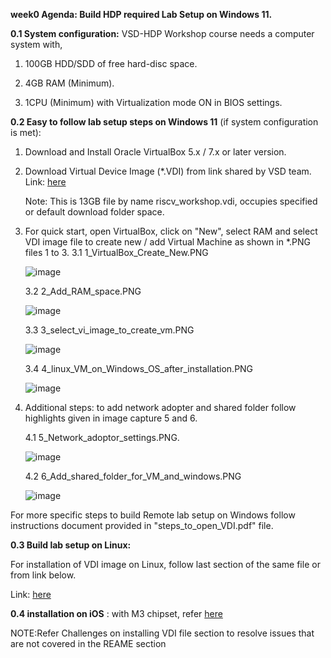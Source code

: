 **week0 Agenda: Build HDP required Lab Setup on Windows 11.**



**0.1 System configuration:** VSD-HDP Workshop course needs a computer system with, 

1. 100GB HDD/SDD of free hard-disc space.

2. 4GB RAM (Minimum).

3. 1CPU (Minimum) with Virtualization mode ON in BIOS settings.


**0.2 Easy to follow lab setup steps on Windows 11** (if system configuration is met):

1. Download and Install Oracle VirtualBox 5.x / 7.x or later version.

2. Download Virtual Device Image (*.VDI) from link shared by VSD team.
    Link: [here](https://forgefunder.com/~kunal/riscv_workshop.vdi )

    Note: This is 13GB file by name riscv_workshop.vdi, occupies specified or default download folder space.

4. For quick start, open VirtualBox, click on "New", select RAM and select VDI image file to create new / add Virtual Machine as shown in *.PNG files 1 to 3.
    3.1 1_VirtualBox_Create_New.PNG

   ![image](https://github.com/pavankumarka/RISCV-Hardware_Design_Program_by_VSD/assets/22821014/bc153e0d-b5a0-41bd-8f3a-c1d5f9412f65)


    3.2 2_Add_RAM_space.PNG

   ![image](https://github.com/pavankumarka/RISCV-Hardware_Design_Program_by_VSD/assets/22821014/b75e3bd5-8adb-422c-8c81-99c21e33f3b0)


    3.3 3_select_vi_image_to_create_vm.PNG

   ![image](https://github.com/pavankumarka/RISCV-Hardware_Design_Program_by_VSD/assets/22821014/49f52b43-22c3-4944-b3c4-b635ebd129d3)

   3.4 4_linux_VM_on_Windows_OS_after_installation.PNG

   ![image](https://github.com/pavankumarka/RISCV-Hardware_Design_Program_by_VSD/assets/22821014/51c8d114-4f81-4aa4-8965-fe97282cb4e3)



5. Additional steps: to add network adopter and shared folder follow highlights given in image capture 5 and 6.

    4.1 5_Network_adoptor_settings.PNG.

   ![image](https://github.com/pavankumarka/RISCV-Hardware_Design_Program_by_VSD/assets/22821014/3cf6fab1-d0d1-4254-a35d-f95acdc07f8d)


    4.2 6_Add_shared_folder_for_VM_and_windows.PNG

   ![image](https://github.com/pavankumarka/RISCV-Hardware_Design_Program_by_VSD/assets/22821014/fe011849-63e8-492d-bdf3-e48114cd88c4)

For more specific steps to build Remote lab setup on Windows follow instructions document provided in "steps_to_open_VDI.pdf" file. 

**0.3 Build lab setup on Linux:**

For installation of VDI image on Linux, follow last section of the same file or from link below.

Link: [here](https://github.com/pavankumarka/RISCV-Hardware_Design_Program_by_VSD/blob/main/week0/Steps_to_open_VDI.pdf)

**0.4 installation on iOS** : with M3 chipset, refer [here](https://github.com/riscv-software-src/homebrew-riscv)


NOTE:Refer Challenges on installing VDI file section to resolve issues that are not covered in the REAME section
